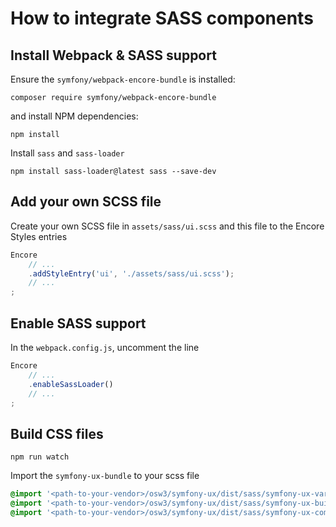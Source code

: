 # How to integrate SASS components

## Install Webpack & SASS support

Ensure the `symfony/webpack-encore-bundle` is installed:

```shell
composer require symfony/webpack-encore-bundle
```

and install NPM dependencies:

```shell
npm install
```

Install `sass` and `sass-loader`

```shell
npm install sass-loader@latest sass --save-dev
```

## Add your own SCSS file

Create your own SCSS file in `assets/sass/ui.scss` and this file to the Encore Styles entries 

```js 
Encore
    // ...
    .addStyleEntry('ui', './assets/sass/ui.scss');
    // ...
;
```

## Enable SASS support

In the `webpack.config.js`, uncomment the line

```js
Encore
    // ...
    .enableSassLoader()
    // ...
;
```


## Build CSS files

```shell
npm run watch 
```






Import the `symfony-ux-bundle` to your scss file

```scss
@import '<path-to-your-vendor>/osw3/symfony-ux/dist/sass/symfony-ux-variables';
@import '<path-to-your-vendor>/osw3/symfony-ux/dist/sass/symfony-ux-builders';
@import '<path-to-your-vendor>/osw3/symfony-ux/dist/sass/symfony-ux-components';
```
